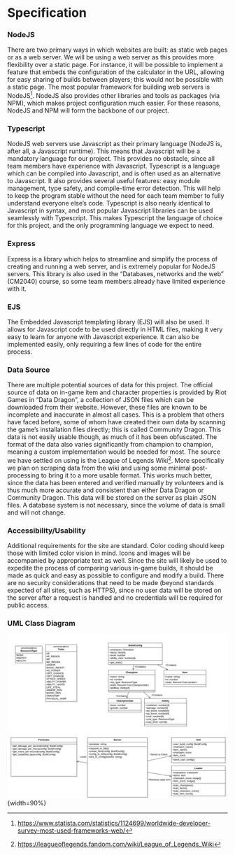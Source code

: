 # Specification

### NodeJS

There are two primary ways in which websites are built: as static web pages or as a web server. We will be using a web server as this provides more flexibility over a static page. For instance, it will be possible to implement a feature that embeds the configuration of the calculator in the URL, allowing for easy sharing of builds between players; this would not be possible with a static page. The most popular framework for building web servers is NodeJS[^1]. NodeJS also provides other libraries and tools as packages (via NPM), which makes project configuration much easier. For these reasons, NodeJS and NPM will form the backbone of our project.

### Typescript

NodeJS web servers use Javascript as their primary language (NodeJS is, after all, a Javascript runtime). This means that Javascript will be a mandatory language for our project. This provides no obstacle, since all team members have experience with Javascript. Typescript is a language which can be compiled into Javascript, and is often used as an alternative to Javascript. It also provides several useful features: easy module management, type safety, and compile-time error detection. This will help to keep the program stable without the need for each team member to fully understand everyone else’s code. Typescript is also nearly identical to Javascript in syntax, and most popular Javascript libraries can be used seamlessly with Typescript. This makes Typescript the language of choice for this project, and the only programming language we expect to need.

### Express

Express is a library which helps to streamline and simplify the process of creating and running a web server, and is extremely popular for NodeJS servers. This library is also used in the “Databases, networks and the web” (CM2040) course, so some team members already have limited experience with it.

### EJS

The Embedded Javascript templating library (EJS) will also be used. It allows for Javascript code to be used directly in HTML files, making it very easy to learn for anyone with Javascript experience. It can also be implemented easily, only requiring a few lines of code for the entire process.

### Data Source

There are multiple potential sources of data for this project. The official source of data on in-game item and character properties is provided by Riot Games in “Data Dragon”, a collection of JSON files which can be downloaded from their website. However, these files are known to be incomplete and inaccurate in almost all cases. This is a problem that others have faced before, some of whom have created their own data by scanning the game’s installation files directly; this is called Community Dragon. This data is not easily usable though, as much of it has been obfuscated. The format of the data also varies significantly from champion to champion, meaning a custom implementation would be needed for most. The source we have settled on using is the League of Legends Wiki[^2]. More specifically we plan on scraping data from the wiki and using some minimal post-processing to bring it to a more usable format. This works much better, since the data has been entered and verified manually by volunteers and is thus much more accurate and consistent than either Data Dragon or Community Dragon. This data will be stored on the server as plain JSON files. A database system is not necessary, since the volume of data is small and will not change.

### Accessibility/Usability

Additional requirements for the site are standard. Color coding should keep those with limited color vision in mind. Icons and images will be accompanied by appropriate text as well. Since the site will likely be used to expedite the process of comparing various in-game builds, it should be made as quick and easy as possible to configure and modify a build. There are no security considerations that need to be made (beyond standards expected of all sites, such as HTTPS), since no user data will be stored on the server after a request is handled and no credentials will be required for public access.

### UML Class Diagram

![](assets/specification/UMLdiagram.png){width=90%}

[^1]: https://www.statista.com/statistics/1124699/worldwide-developer-survey-most-used-frameworks-web/
[^2]: https://leagueoflegends.fandom.com/wiki/League_of_Legends_Wiki
